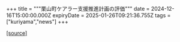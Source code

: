 +++
title = """栗山町ケアラー支援推進計画の評価"""
date = 2024-12-16T15:00:00.000Z
expiryDate = 2025-01-26T09:21:36.755Z
tags = ["kuriyama","news"]
+++


[[source]](https://www.town.kuriyama.hokkaido.jp/soshiki/43/18124.html)
